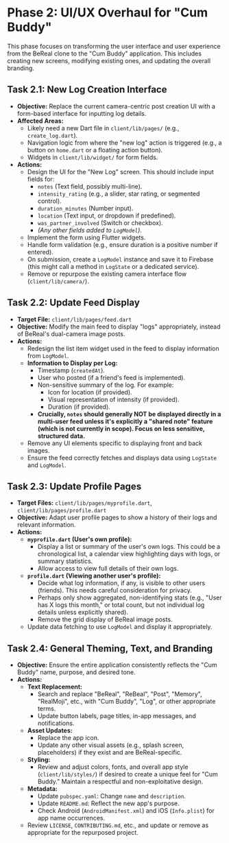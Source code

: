 # Phase 2: UI/UX Overhaul for "Cum Buddy"

This phase focuses on transforming the user interface and user experience from the BeReal clone to the "Cum Buddy" application. This includes creating new screens, modifying existing ones, and updating the overall branding.

## Task 2.1: New Log Creation Interface

*   **Objective:** Replace the current camera-centric post creation UI with a form-based interface for inputting log details.
*   **Affected Areas:**
    *   Likely need a new Dart file in `client/lib/pages/` (e.g., `create_log.dart`).
    *   Navigation logic from where the "new log" action is triggered (e.g., a button on `home.dart` or a floating action button).
    *   Widgets in `client/lib/widget/` for form fields.
*   **Actions:**
    *   Design the UI for the "New Log" screen. This should include input fields for:
        *   `notes` (Text field, possibly multi-line).
        *   `intensity_rating` (e.g., a slider, star rating, or segmented control).
        *   `duration_minutes` (Number input).
        *   `location` (Text input, or dropdown if predefined).
        *   `was_partner_involved` (Switch or checkbox).
        *   *(Any other fields added to `LogModel`)*.
    *   Implement the form using Flutter widgets.
    *   Handle form validation (e.g., ensure duration is a positive number if entered).
    *   On submission, create a `LogModel` instance and save it to Firebase (this might call a method in `LogState` or a dedicated service).
    *   Remove or repurpose the existing camera interface flow (`client/lib/camera/`).

## Task 2.2: Update Feed Display

*   **Target File:** `client/lib/pages/feed.dart`
*   **Objective:** Modify the main feed to display "logs" appropriately, instead of BeReal's dual-camera image posts.
*   **Actions:**
    *   Redesign the list item widget used in the feed to display information from `LogModel`.
    *   **Information to Display per Log:**
        *   Timestamp (`createdAt`).
        *   User who posted (if a friend's feed is implemented).
        *   Non-sensitive summary of the log. For example:
            *   Icon for location (if provided).
            *   Visual representation of intensity (if provided).
            *   Duration (if provided).
        *   **Crucially, `notes` should generally NOT be displayed directly in a multi-user feed unless it's explicitly a "shared note" feature (which is not currently in scope). Focus on less sensitive, structured data.**
    *   Remove any UI elements specific to displaying front and back images.
    *   Ensure the feed correctly fetches and displays data using `LogState` and `LogModel`.

## Task 2.3: Update Profile Pages

*   **Target Files:** `client/lib/pages/myprofile.dart`, `client/lib/pages/profile.dart`
*   **Objective:** Adapt user profile pages to show a history of their logs and relevant information.
*   **Actions:**
    *   **`myprofile.dart` (User's own profile):**
        *   Display a list or summary of the user's own logs. This could be a chronological list, a calendar view highlighting days with logs, or summary statistics.
        *   Allow access to view full details of their own logs.
    *   **`profile.dart` (Viewing another user's profile):**
        *   Decide what log information, if any, is visible to other users (friends). This needs careful consideration for privacy.
        *   Perhaps only show aggregated, non-identifying stats (e.g., "User has X logs this month," or total count, but not individual log details unless explicitly shared).
        *   Remove the grid display of BeReal image posts.
    *   Update data fetching to use `LogModel` and display it appropriately.

## Task 2.4: General Theming, Text, and Branding

*   **Objective:** Ensure the entire application consistently reflects the "Cum Buddy" name, purpose, and desired tone.
*   **Actions:**
    *   **Text Replacement:**
        *   Search and replace "BeReal", "ReBeal", "Post", "Memory", "RealMoji", etc., with "Cum Buddy", "Log", or other appropriate terms.
        *   Update button labels, page titles, in-app messages, and notifications.
    *   **Asset Updates:**
        *   Replace the app icon.
        *   Update any other visual assets (e.g., splash screen, placeholders) if they exist and are BeReal-specific.
    *   **Styling:**
        *   Review and adjust colors, fonts, and overall app style (`client/lib/styles/`) if desired to create a unique feel for "Cum Buddy." Maintain a respectful and non-exploitative design.
    *   **Metadata:**
        *   Update `pubspec.yaml`: Change `name` and `description`.
        *   Update `README.md`: Reflect the new app's purpose.
        *   Check Android (`AndroidManifest.xml`) and iOS (`Info.plist`) for app name occurrences.
    *   Review `LICENSE`, `CONTRIBUTING.md`, etc., and update or remove as appropriate for the repurposed project. 